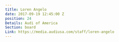 ```yaml
---
title: Loren Angelo
date: 2017-09-19 12:45:00 Z
position: 24
Details: Audi of America
Section: board
Link: https://media.audiusa.com/staff/loren-angelo
---
```


